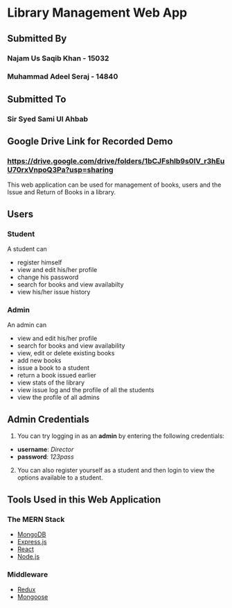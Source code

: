 # Library Management Web App

## Submitted By
### Najam Us Saqib Khan  - 15032
### Muhammad Adeel Seraj - 14840

## Submitted To
### Sir Syed Sami Ul Ahbab

## Google Drive Link for Recorded Demo
### https://drive.google.com/drive/folders/1bCJFshlb9s0lV_r3hEuU70rxVnpoQ3Pa?usp=sharing

This web application can be used for management of books, users and the Issue and Return of Books in a library.

## Users

### Student

A student can

* register himself
* view and edit his/her profile
* change his password
* search for books and view availabilty
* view his/her issue history

### Admin

An admin can

* view and edit his/her profile
* search for books and view availability
* view, edit or delete existing books
* add new books
* issue a book to a student
* return a book issued earlier
* view stats of the library
* view issue log and the profile of all the students
* view the profile of all admins 

## Admin Credentials

1. You can try logging in as an **admin** by entering the following credentials:

* **username**: *Director*
* **password**: *123pass*

2. You can also register yourself as a student and then login to view the options available to a student.


## Tools Used in this Web Application

### The MERN Stack

* [MongoDB](https://docs.mongodb.com/) 
* [Express.js](https://devdocs.io/express/) 
* [React](https://reactjs.org/docs/) 
* [Node.js](https://nodejs.org/en/docs/) 

### Middleware

* [Redux](https://redux.js.org/basics/usage-with-react) 
* [Mongoose](https://mongoosejs.com/docs/guide.html) 
